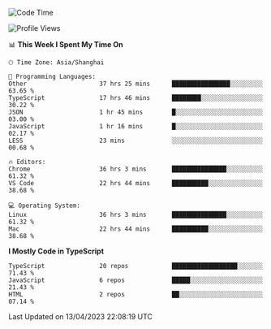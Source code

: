 <!--START_SECTION:waka-->
![Code Time](http://img.shields.io/badge/Code%20Time-4%2C256%20hrs%2030%20mins-blue)

![Profile Views](http://img.shields.io/badge/Profile%20Views-0-blue)

📊 **This Week I Spent My Time On** 

```text
🕑︎ Time Zone: Asia/Shanghai

💬 Programming Languages: 
Other                    37 hrs 25 mins      ████████████████░░░░░░░░░   63.65 % 
TypeScript               17 hrs 46 mins      ████████░░░░░░░░░░░░░░░░░   30.22 % 
JSON                     1 hr 45 mins        █░░░░░░░░░░░░░░░░░░░░░░░░   03.00 % 
JavaScript               1 hr 16 mins        █░░░░░░░░░░░░░░░░░░░░░░░░   02.17 % 
LESS                     23 mins             ░░░░░░░░░░░░░░░░░░░░░░░░░   00.68 % 

🔥 Editors: 
Chrome                   36 hrs 3 mins       ███████████████░░░░░░░░░░   61.32 % 
VS Code                  22 hrs 44 mins      ██████████░░░░░░░░░░░░░░░   38.68 % 

💻 Operating System: 
Linux                    36 hrs 3 mins       ███████████████░░░░░░░░░░   61.32 % 
Mac                      22 hrs 44 mins      ██████████░░░░░░░░░░░░░░░   38.68 % 
```

**I Mostly Code in TypeScript** 

```text
TypeScript               20 repos            ██████████████████░░░░░░░   71.43 % 
JavaScript               6 repos             █████░░░░░░░░░░░░░░░░░░░░   21.43 % 
HTML                     2 repos             ██░░░░░░░░░░░░░░░░░░░░░░░   07.14 % 
```




 Last Updated on 13/04/2023 22:08:19 UTC
<!--END_SECTION:waka-->
